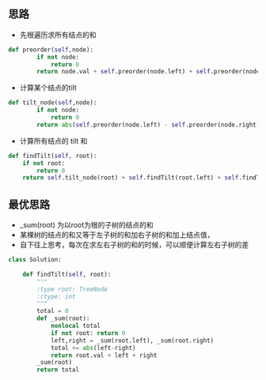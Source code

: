 ## 思路

- 先根遍历求所有结点的和
```Python
def preorder(self,node):
        if not node:
            return 0
        return node.val + self.preorder(node.left) + self.preorder(node.right)
```

- 计算某个结点的tilt
```Python
def tilt_node(self,node):
        if not node:
            return 0
        return abs(self.preorder(node.left) - self.preorder(node.right))
```

- 计算所有结点的 tilt 和
```Python
def findTilt(self, root):
    if not root:
        return 0        
    return self.tilt_node(root) + self.findTilt(root.left) + self.findTilt(root.right)
```


## 最优思路
- _sum(root) 为以root为根的子树的结点的和
-  某棵树的结点的和又等于左子树的和加右子树的和加上结点值，
-  自下往上思考，每次在求左右子树的和的时候，可以顺便计算左右子树的差

```Python
class Solution:
    
    def findTilt(self, root):
        """
        :type root: TreeNode
        :rtype: int
        """
        total = 0
        def _sum(root):
            nonlocal total
            if not root: return 0
            left,right = _sum(root.left), _sum(root.right)
            total += abs(left-right)
            return root.val + left + right
        _sum(root)
        return total
```

